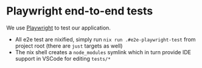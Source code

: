 # Playwright end-to-end tests

We use [Playwright](https://playwright.dev/dotnet/) to test our application.

- All e2e test are nixified, simply run `nix run .#e2e-playwright-test` from project root (there are `just` targets as well)
- The nix shell creates a `node_modules` symlink which in turn provide IDE support in VSCode for editing `tests/*`
